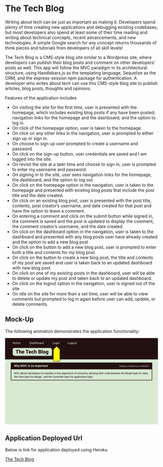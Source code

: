 # The Tech Blog
Writing about tech can be just as important as making it. Developers spend plenty of time creating new applications and debugging existing codebases, but most developers also spend at least some of their time reading and writing about technical concepts, recent advancements, and new technologies. A simple Google search for any concept returns thousands of think pieces and tutorials from developers of all skill levels!

The Tech Blog is a CMS-style blog site similar to a Wordpress site, where developers can publish their blog posts and comment on other developers’ posts as well. This app will follow the MVC paradigm in its architectural structure, using Handlebars.js as the templating language, Sequelize as the ORM, and the express-session npm package for authentication. A developer who writes about tech can use this CMS-style blog site to publish articles, blog posts, thoughts and opinions.

Features of the application includes
* On visiting the site for the first time, user is presented with the homepage, which includes existing blog posts if any have been posted; navigation links for the homepage and the dashboard; and the option to log in.
* On click of the homepage option, user is taken to the homepage.
* On click on any other links in the navigation, user is prompted to either sign up or sign in.
* On choose to sign up user prompted to create a username and password
* On click on the sign-up button, user credentials are saved and I am logged into the site.
* On revisit the site at a later time and choose to sign in, user is prompted to enter my username and password.
* On signing in to the site, user sees navigation links for the homepage, the dashboard, and the option to log out
* On click on the homepage option in the navigation, user is taken to the homepage and presented with existing blog posts that include the post title and the date created.
* On click on an existing blog post, user is presented with the post title, contents, post creator’s username, and date created for that post and have the option to leave a comment.
* On entering a comment and click on the submit button while signed in, the comment is saved and the post is updated to display the comment, the comment creator’s username, and the date created
* On click on the dashboard option in the navigation, user is taken to the dashboard and presented with any blog posts user have already created and the option to add a new blog post
* On click on the button to add a new blog post, user is prompted to enter both a title and contents for my blog post.
* On click on the button to create a new blog post, the title and contents of my post are saved and user is taken back to an updated dashboard with new blog post.
* On click on one of my existing posts in the dashboard, user will be able to delete or update my post and taken back to an updated dashboard.
* On click on the logout option in the navigation, user is signed out of the site
* On idle on the site for more than a set time, user will be able to view comments but prompted to log in again before user can add, update, or delete comments.

## Mock-Up

The following animation demonstrates the application functionality:

![Animation cycles through signing into the app, clicking on buttons, and updating blog posts.](./Assets/14-mvc-homework-demo-01.gif)

## Application Deployed Url

Below is link for application deployed using Heroku

[The Tech Blog](https://boiling-temple-03518.herokuapp.com)